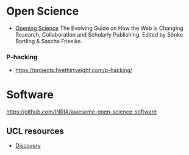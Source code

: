 # Open Science

- [Opening Science](http://book.openingscience.org/) The Evolving Guide on How the Web is Changing Research, Collaboration and Scholarly Publishing. Edited by Sönke Bartling & Sascha Friesike.

### P-hacking
- https://projects.fivethirtyeight.com/p-hacking/

# Software

https://github.com/INRIA/awesome-open-science-software

## UCL resources
- [Discovery](discovery.ucl.ac.uk)

